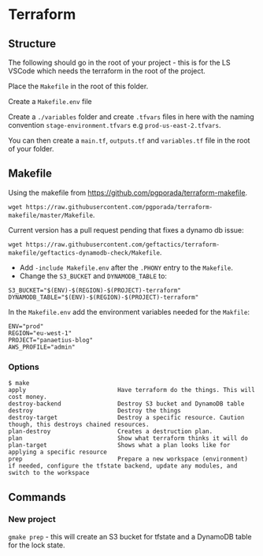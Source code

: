 # Terraform

## Structure

The following should go in the root of your project - this is for the LS VSCode which needs the terraform in the root of the project.

Place the `Makefile` in the root of this folder.

Create a `Makefile.env` file

Create a `./variables` folder and create `.tfvars` files in here with the naming convention `stage-environment.tfvars` e.g `prod-us-east-2.tfvars`.

You can then create a `main.tf`, `outputs.tf` and `variables.tf` file in the root of your folder.

## Makefile

Using the makefile from <https://github.com/pgporada/terraform-makefile>.

`wget https://raw.githubusercontent.com/pgporada/terraform-makefile/master/Makefile`.

Current version has a pull request pending that fixes a dynamo db issue:

`wget https://raw.githubusercontent.com/geftactics/terraform-makefile/geftactics-dynamodb-check/Makefile`.

- Add `-include Makefile.env` after the `.PHONY` entry to the `Makefile`.
- Change the `S3_BUCKET` and `DYNAMODB_TABLE` to:

```env
S3_BUCKET="$(ENV)-$(REGION)-$(PROJECT)-terraform"
DYNAMODB_TABLE="$(ENV)-$(REGION)-$(PROJECT)-terraform"
```

In the `Makefile.env` add the environment variables needed for the `Makfile`:

```env
ENV="prod"
REGION="eu-west-1"
PROJECT="panaetius-blog"
AWS_PROFILE="admin"
```

### Options

```text
$ make
apply                          Have terraform do the things. This will cost money.
destroy-backend                Destroy S3 bucket and DynamoDB table
destroy                        Destroy the things
destroy-target                 Destroy a specific resource. Caution though, this destroys chained resources.
plan-destroy                   Creates a destruction plan.
plan                           Show what terraform thinks it will do
plan-target                    Shows what a plan looks like for applying a specific resource
prep                           Prepare a new workspace (environment) if needed, configure the tfstate backend, update any modules, and switch to the workspace
```

## Commands

### New project

`gmake prep` - this will create an S3 bucket for tfstate and a DynamoDB table for the lock state.
